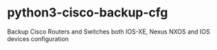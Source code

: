 # python3-cisco-backup-cfg
Backup Cisco Routers and Switches both IOS-XE, Nexus NXOS and IOS devices configuration
